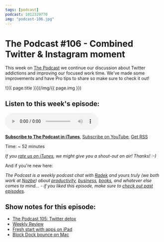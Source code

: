 ```yaml
---
tags: [podcast]
podcast: 1012329770
img: "podcast-106.jpg"
---
```


# The Podcast #106 - Combined Twitter & Instagram moment

This week on [The Podcast][p] we continue our discussion about Twitter addictions and improving our focused work time. We've made some improvements and have Pro tips to share so make sure to check it out!

<!--More-->

![{{ page.title }}](/img/{{ page.img }})

## Listen to this week's episode:

<audio controls>
<source src="https://files.nozbe.com/podcast/106.mp3" type="audio/mpeg">
</audio>

**[Subscribe to The Podcast in iTunes][i]**, [Subscribe on YouTube][y], [Get RSS][rss]

Time: ~ 52 minutes

*If you [rate us on iTunes][i], we might give you a shout-out on air! Thanks! :-)*

And if you're new here:

*The Podcast is a weekly podcast chat with [Radek][r] and yours truly (we both work at [Nozbe][n]) about [productivity](/productivity), [business](/business), [books](/books), and whatever else comes to mind… - if you liked this episode, make sure to [check out past episodes](/podcast).*

## Show notes for this episode:

  * [The Podcast 105: Twitter detox](/podcast-105)
  * [Weekly Review](/podcast-27)
  * [Fresh start with apps on iPad](https://sliwinski.com/newipad/)
  * [Block Dock bounce on Mac](http://www.macworld.com/article/1138403/os-x/dockbounce.html)

[y]: https://michael.gratis/thepodcastyt
[rss]: https://thepodcast.fm/episodes?format=RSS
[e]: /podcast-106

[p]: /podcast
[n]: https://nozbe.com/?a=mike
[r]: https://michael.gratis/radex
[i]: https://michael.gratis/thepodcast
[o]: https://michael.gratis/ipadonly

[pm]: http://productivemag.com/